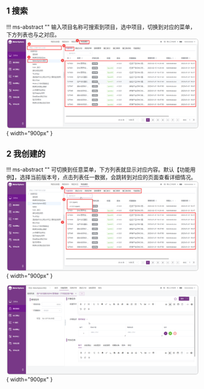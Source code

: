 ## 1 搜索
!!! ms-abstract ""
    输入项目名称可搜索到项目，选中项目，切换到对应的菜单，下方列表也与之对应。
![搜索](../../img/user_manual/my_desk/created/created_1.png){ width="900px" }

## 2 我创建的
!!! ms-abstract ""
    可切换到任意菜单，下方列表就显示对应内容。默认【功能用例】，选择当前版本号，点击列表任一数据，会跳转到对应的页面查看详细情况。<br>
![切换](../../img/user_manual/my_desk/created/created_2.png){ width="900px" }

![跳转](../../img/user_manual/my_desk/created/created_3.png){ width="900px" }

